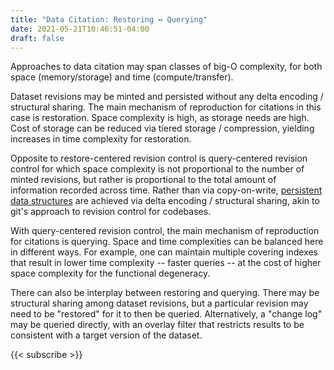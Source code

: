 ```yaml
---
title: "Data Citation: Restoring ↔ Querying"
date: 2021-05-21T10:46:51-04:00
draft: false
---
```


Approaches to data citation may span classes of big-O complexity, for both space (memory/storage)
and time (compute/transfer).

Dataset revisions may be minted and persisted without any delta encoding / structural sharing. The
main mechanism of reproduction for citations in this case is restoration. Space complexity is high,
as storage needs are high. Cost of storage can be reduced via tiered storage / compression, yielding
increases in time complexity for restoration.

Opposite to restore-centered revision control is query-centered revision control for which space
complexity is not proportional to the number of minted revisions, but rather is proportional to the
total amount of information recorded across time. Rather than via copy-on-write, [persistent data
structures](https://en.wikipedia.org/wiki/Persistent_data_structure) are achieved via delta encoding
/ structural sharing, akin to git's approach to revision control for codebases.

With query-centered revision control, the main mechanism of reproduction for citations is querying.
Space and time complexities can be balanced here in different ways. For example, one can maintain
multiple covering indexes that result in lower time complexity -- faster queries -- at the cost of
higher space complexity for the functional degeneracy.

There can also be interplay between restoring and querying. There may be structural sharing among
dataset revisions, but a particular revision may need to be "restored" for it to then be queried.
Alternatively, a "change log" may be queried directly, with an overlay filter that restricts results
to be consistent with a target version of the dataset.

{{< subscribe >}}